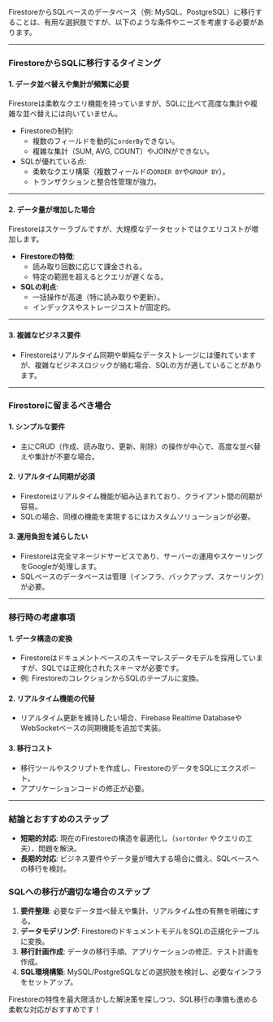 FirestoreからSQLベースのデータベース（例: MySQL、PostgreSQL）に移行することは、有用な選択肢ですが、以下のような条件やニーズを考慮する必要があります。

---

### **FirestoreからSQLに移行するタイミング**

#### **1. データ並べ替えや集計が頻繁に必要**

Firestoreは柔軟なクエリ機能を持っていますが、SQLに比べて高度な集計や複雑な並べ替えには向いていません。

- Firestoreの制約:
  - 複数のフィールドを動的に`orderBy`できない。
  - 複雑な集計（SUM, AVG, COUNT）やJOINができない。
- SQLが優れている点:
  - 柔軟なクエリ構築（複数フィールドの`ORDER BY`や`GROUP BY`）。
  - トランザクションと整合性管理が強力。

---

#### **2. データ量が増加した場合**

Firestoreはスケーラブルですが、大規模なデータセットではクエリコストが増加します。

- **Firestoreの特徴**:
  - 読み取り回数に応じて課金される。
  - 特定の範囲を超えるとクエリが遅くなる。
- **SQLの利点**:
  - 一括操作が高速（特に読み取りや更新）。
  - インデックスやストレージコストが固定的。

---

#### **3. 複雑なビジネス要件**

- Firestoreはリアルタイム同期や単純なデータストレージには優れていますが、複雑なビジネスロジックが絡む場合、SQLの方が適していることがあります。

---

### **Firestoreに留まるべき場合**

#### **1. シンプルな要件**

- 主にCRUD（作成、読み取り、更新、削除）の操作が中心で、高度な並べ替えや集計が不要な場合。

#### **2. リアルタイム同期が必須**

- Firestoreはリアルタイム機能が組み込まれており、クライアント間の同期が容易。
- SQLの場合、同様の機能を実現するにはカスタムソリューションが必要。

#### **3. 運用負担を減らしたい**

- Firestoreは完全マネージドサービスであり、サーバーの運用やスケーリングをGoogleが処理します。
- SQLベースのデータベースは管理（インフラ、バックアップ、スケーリング）が必要。

---

### **移行時の考慮事項**

#### **1. データ構造の変換**

- Firestoreはドキュメントベースのスキーマレスデータモデルを採用していますが、SQLでは正規化されたスキーマが必要です。
- 例: FirestoreのコレクションからSQLのテーブルに変換。

#### **2. リアルタイム機能の代替**

- リアルタイム更新を維持したい場合、Firebase Realtime DatabaseやWebSocketベースの同期機能を追加で実装。

#### **3. 移行コスト**

- 移行ツールやスクリプトを作成し、FirestoreのデータをSQLにエクスポート。
- アプリケーションコードの修正が必要。

---

### **結論とおすすめのステップ**

- **短期的対応**: 現在のFirestoreの構造を最適化し（`sortOrder` やクエリの工夫）、問題を解決。
- **長期的対応**: ビジネス要件やデータ量が増大する場合に備え、SQLベースへの移行を検討。

### **SQLへの移行が適切な場合のステップ**

1. **要件整理**: 必要なデータ並べ替えや集計、リアルタイム性の有無を明確にする。
2. **データモデリング**: FirestoreのドキュメントモデルをSQLの正規化テーブルに変換。
3. **移行計画作成**: データの移行手順、アプリケーションの修正、テスト計画を作成。
4. **SQL環境構築**: MySQL/PostgreSQLなどの選択肢を検討し、必要なインフラをセットアップ。

Firestoreの特性を最大限活かした解決策を探しつつ、SQL移行の準備も進める柔軟な対応がおすすめです！
